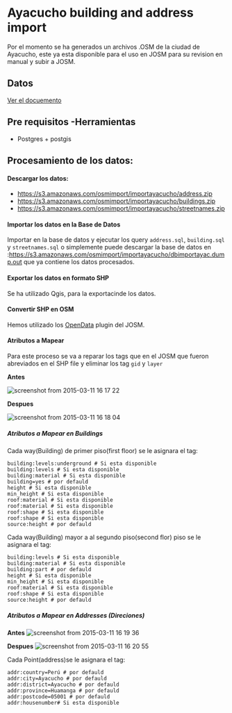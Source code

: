 # Ayacucho building and address import
Por el momento se ha generados un archivos .OSM de la ciudad de Ayacucho, este ya esta disponible para el uso  en JOSM  para su revision en manual y subir a JOSM.

## Datos

[Ver el docuemento](http://wiki.openstreetmap.org/wiki/Import/Catalogue/Ayacucho-Peru)

## Pre requisitos -Herramientas

- Postgres + postgis

## Procesamiento de los datos:

#### Descargar los datos:

- https://s3.amazonaws.com/osmimport/importayacucho/address.zip
- https://s3.amazonaws.com/osmimport/importayacucho/buildings.zip
- https://s3.amazonaws.com/osmimport/importayacucho/streetnames.zip

#### Importar los datos en la Base de Datos

Importar en la base de datos y ejecutar los query `address.sql`, `building.sql` y `streetnames.sql` o simplemente puede descargar la base de datos en :https://s3.amazonaws.com/osmimport/importayacucho/dbimportayac.dump.out  que ya contiene los datos procesados.

#### Exportar los datos  en formato SHP

Se ha utilizado Qgis, para la exportacinde los datos.

#### Convertir SHP en OSM

Hemos utilizado los [OpenData](http://wiki.openstreetmap.org/wiki/JOSM/Plugins/OpenData) plugin del JOSM. 

#### Atributos a Mapear

Para este proceso se va a reparar los tags que en el JOSM que fueron abreviados en el SHP file y eliminar  los tag `gid` y `layer`

**Antes**

![screenshot from 2015-03-11 16 17 22](https://cloud.githubusercontent.com/assets/1152236/6607099/3ec86954-c80a-11e4-9bc0-f1185a6b909e.png)

**Despues**

![screenshot from 2015-03-11 16 18 04](https://cloud.githubusercontent.com/assets/1152236/6607100/3ecd9af0-c80a-11e4-8ee1-583efcaff440.png)

##### Atributos a Mapear en Buildings



Cada way(Building) de primer piso(first floor) se le asignara el tag:

	building:levels:underground # Si esta disponible
	building:levels # Si esta disponible
	building:material # Si esta disponible
	building=yes # por defauld
	height # Si esta disponible
	min_height # Si esta disponible
	roof:material # Si esta disponible
	roof:material # Si esta disponible
	roof:shape # Si esta disponible
	roof:shape # Si esta disponible
	source:height # por defauld

Cada way(Building) mayor a al segundo piso(second flor)  piso se le asignara el tag:

	building:levels # Si esta disponible
	building:material # Si esta disponible
	building:part # por defauld
	height # Si esta disponible
	min_height # Si esta disponible
	roof:material # Si esta disponible
	roof:shape # Si esta disponible
	source:height # por defauld

##### Atributos a Mapear en Addresses (Direciones)

**Antes**
![screenshot from 2015-03-11 16 19 36](https://cloud.githubusercontent.com/assets/1152236/6607149/9e7ea3c2-c80a-11e4-9413-26678f802bc1.png)

**Despues**
![screenshot from 2015-03-11 16 20 55](https://cloud.githubusercontent.com/assets/1152236/6607148/9e7cdf38-c80a-11e4-8241-23ca4e8d711e.png)


Cada Point(address)se le asignara el tag:

	addr:country=Perú # por defauld
	addr:city=Ayacucho # por defauld
	addr:district=Ayacucho # por defauld
	addr:province=Huamanga # por defauld
	addr:postcode=05001 # por defauld
	addr:housenumber# Si esta disponible



